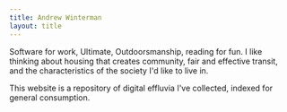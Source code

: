 ```yaml
---
title: Andrew Winterman
layout: title
---
```


Software for work, Ultimate, Outdoorsmanship, reading for fun. I like thinking
about housing that creates community, fair and effective transit, and the
characteristics of the society I'd like to live in.

This website is a repository of digital effluvia I've collected, indexed for
general consumption.